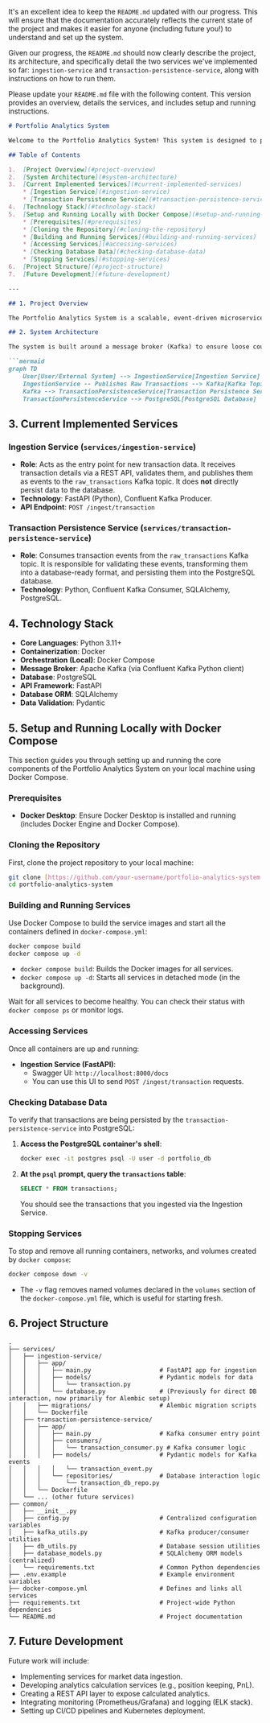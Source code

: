 It's an excellent idea to keep the `README.md` updated with our progress. This will ensure that the documentation accurately reflects the current state of the project and makes it easier for anyone (including future you\!) to understand and set up the system.

Given our progress, the `README.md` should now clearly describe the project, its architecture, and specifically detail the two services we've implemented so far: `ingestion-service` and `transaction-persistence-service`, along with instructions on how to run them.

Please update your `README.md` file with the following content. This version provides an overview, details the services, and includes setup and running instructions.

````markdown
# Portfolio Analytics System

Welcome to the Portfolio Analytics System! This system is designed to process financial transactions, calculate portfolio analytics (positions, valuations, performance), and expose them via REST APIs. It follows a modular, event-driven architecture using Kafka, PostgreSQL, and Python microservices, containerized with Docker.

## Table of Contents

1.  [Project Overview](#project-overview)
2.  [System Architecture](#system-architecture)
3.  [Current Implemented Services](#current-implemented-services)
    * [Ingestion Service](#ingestion-service)
    * [Transaction Persistence Service](#transaction-persistence-service)
4.  [Technology Stack](#technology-stack)
5.  [Setup and Running Locally with Docker Compose](#setup-and-running-locally-with-docker-compose)
    * [Prerequisites](#prerequisites)
    * [Cloning the Repository](#cloning-the-repository)
    * [Building and Running Services](#building-and-running-services)
    * [Accessing Services](#accessing-services)
    * [Checking Database Data](#checking-database-data)
    * [Stopping Services](#stopping-services)
6.  [Project Structure](#project-structure)
7.  [Future Development](#future-development)

---

## 1. Project Overview

The Portfolio Analytics System is a scalable, event-driven microservices platform. Its core function is to process raw financial transaction data and build a robust foundation for various portfolio analytics, including real-time position keeping, valuation, and performance measurement.

## 2. System Architecture

The system is built around a message broker (Kafka) to ensure loose coupling and high throughput. Transactions flow from an ingestion layer, through Kafka, to a persistence layer, and will eventually feed into analytical services.

```mermaid
graph TD
    User[User/External System] --> IngestionService[Ingestion Service]
    IngestionService -- Publishes Raw Transactions --> Kafka[Kafka Topic: raw_transactions]
    Kafka --> TransactionPersistenceService[Transaction Persistence Service]
    TransactionPersistenceService --> PostgreSQL[PostgreSQL Database]
````

## 3\. Current Implemented Services

### Ingestion Service (`services/ingestion-service`)

  * **Role**: Acts as the entry point for new transaction data. It receives transaction details via a REST API, validates them, and publishes them as events to the `raw_transactions` Kafka topic. It does **not** directly persist data to the database.
  * **Technology**: FastAPI (Python), Confluent Kafka Producer.
  * **API Endpoint**: `POST /ingest/transaction`

### Transaction Persistence Service (`services/transaction-persistence-service`)

  * **Role**: Consumes transaction events from the `raw_transactions` Kafka topic. It is responsible for validating these events, transforming them into a database-ready format, and persisting them into the PostgreSQL database.
  * **Technology**: Python, Confluent Kafka Consumer, SQLAlchemy, PostgreSQL.

## 4\. Technology Stack

  * **Core Languages**: Python 3.11+
  * **Containerization**: Docker
  * **Orchestration (Local)**: Docker Compose
  * **Message Broker**: Apache Kafka (via Confluent Kafka Python client)
  * **Database**: PostgreSQL
  * **API Framework**: FastAPI
  * **Database ORM**: SQLAlchemy
  * **Data Validation**: Pydantic

## 5\. Setup and Running Locally with Docker Compose

This section guides you through setting up and running the core components of the Portfolio Analytics System on your local machine using Docker Compose.

### Prerequisites

  * **Docker Desktop**: Ensure Docker Desktop is installed and running (includes Docker Engine and Docker Compose).

### Cloning the Repository

First, clone the project repository to your local machine:

```bash
git clone [https://github.com/your-username/portfolio-analytics-system.git](https://github.com/your-username/portfolio-analytics-system.git)
cd portfolio-analytics-system
```

### Building and Running Services

Use Docker Compose to build the service images and start all the containers defined in `docker-compose.yml`:

```bash
docker compose build
docker compose up -d
```

  * `docker compose build`: Builds the Docker images for all services.
  * `docker compose up -d`: Starts all services in detached mode (in the background).

Wait for all services to become healthy. You can check their status with `docker compose ps` or monitor logs.

### Accessing Services

Once all containers are up and running:

  * **Ingestion Service (FastAPI)**:
      * Swagger UI: `http://localhost:8000/docs`
      * You can use this UI to send `POST /ingest/transaction` requests.

### Checking Database Data

To verify that transactions are being persisted by the `transaction-persistence-service` into PostgreSQL:

1.  **Access the PostgreSQL container's shell**:
    ```bash
    docker exec -it postgres psql -U user -d portfolio_db
    ```
2.  **At the `psql` prompt, query the `transactions` table**:
    ```sql
    SELECT * FROM transactions;
    ```
    You should see the transactions that you ingested via the Ingestion Service.

### Stopping Services

To stop and remove all running containers, networks, and volumes created by `docker compose`:

```bash
docker compose down -v
```

  * The `-v` flag removes named volumes declared in the `volumes` section of the `docker-compose.yml` file, which is useful for starting fresh.

## 6\. Project Structure

```
.
├── services/
│   ├── ingestion-service/
│   │   ├── app/
│   │   │   ├── main.py                   # FastAPI app for ingestion
│   │   │   ├── models/                   # Pydantic models for data
│   │   │   │   └── transaction.py
│   │   │   └── database.py               # (Previously for direct DB interaction, now primarily for Alembic setup)
│   │   ├── migrations/                   # Alembic migration scripts
│   │   └── Dockerfile
│   ├── transaction-persistence-service/
│   │   ├── app/
│   │   │   ├── main.py                   # Kafka consumer entry point
│   │   │   ├── consumers/
│   │   │   │   └── transaction_consumer.py # Kafka consumer logic
│   │   │   ├── models/                   # Pydantic models for Kafka events
│   │   │   │   └── transaction_event.py
│   │   │   └── repositories/             # Database interaction logic
│   │   │       └── transaction_db_repo.py
│   │   └── Dockerfile
│   └── ... (other future services)
├── common/
│   ├── __init__.py
│   ├── config.py                         # Centralized configuration variables
│   ├── kafka_utils.py                    # Kafka producer/consumer utilities
│   ├── db_utils.py                       # Database session utilities
│   ├── database_models.py                # SQLAlchemy ORM models (centralized)
│   └── requirements.txt                  # Common Python dependencies
├── .env.example                          # Example environment variables
├── docker-compose.yml                    # Defines and links all services
├── requirements.txt                      # Project-wide Python dependencies
└── README.md                             # Project documentation
```

## 7\. Future Development

Future work will include:

  * Implementing services for market data ingestion.
  * Developing analytics calculation services (e.g., position keeping, PnL).
  * Creating a REST API layer to expose calculated analytics.
  * Integrating monitoring (Prometheus/Grafana) and logging (ELK stack).
  * Setting up CI/CD pipelines and Kubernetes deployment.

 